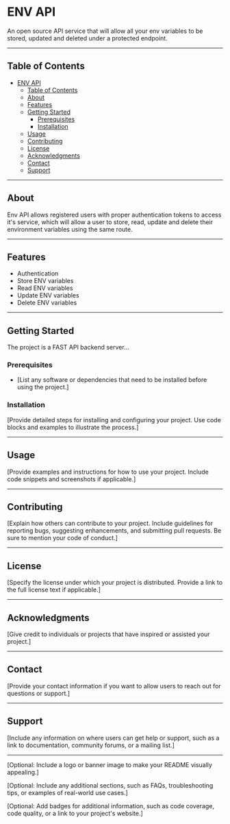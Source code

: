 # ENV API

An open source API service that will allow all your env variables to be stored, updated and deleted under a protected endpoint.

---

## Table of Contents

- [ENV API](#env-api)
  - [Table of Contents](#table-of-contents)
  - [About](#about)
  - [Features](#features)
  - [Getting Started](#getting-started)
    - [Prerequisites](#prerequisites)
    - [Installation](#installation)
  - [Usage](#usage)
  - [Contributing](#contributing)
  - [License](#license)
  - [Acknowledgments](#acknowledgments)
  - [Contact](#contact)
  - [Support](#support)

---

## About

Env API allows registered users with proper authentication tokens to access it's service, which will allow a user to store, read, update and delete their environment variables using the same route.

---

## Features

- Authentication
- Store ENV variables
- Read ENV variables
- Update ENV variables
- Delete ENV variables

---

## Getting Started

The project is a FAST API backend server...

### Prerequisites

- [List any software or dependencies that need to be installed before using the project.]

### Installation

[Provide detailed steps for installing and configuring your project. Use code blocks and examples to illustrate the process.]

---

## Usage

[Provide examples and instructions for how to use your project. Include code snippets and screenshots if applicable.]

---

## Contributing

[Explain how others can contribute to your project. Include guidelines for reporting bugs, suggesting enhancements, and submitting pull requests. Be sure to mention your code of conduct.]

---

## License

[Specify the license under which your project is distributed. Provide a link to the full license text if applicable.]

---

## Acknowledgments

[Give credit to individuals or projects that have inspired or assisted your project.]

---

## Contact

[Provide your contact information if you want to allow users to reach out for questions or support.]

---

## Support

[Include any information on where users can get help or support, such as a link to documentation, community forums, or a mailing list.]

---

[Optional: Include a logo or banner image to make your README visually appealing.]

[Optional: Include any additional sections, such as FAQs, troubleshooting tips, or examples of real-world use cases.]

[Optional: Add badges for additional information, such as code coverage, code quality, or a link to your project's website.]


